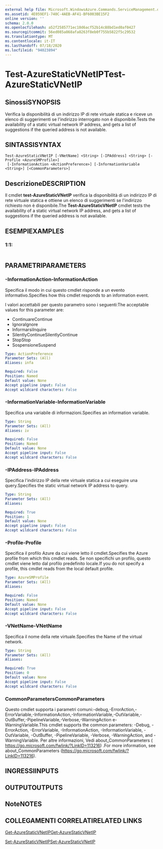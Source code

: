```yaml
---
external help file: Microsoft.WindowsAzure.Commands.ServiceManagement.dll-Help.xml
ms.assetid: 4E059EF1-740C-4AEB-AF41-BF6003BE15F2
online version: ''
schema: 2.0.0
ms.openlocfilehash: a52f2585771ec10d6acf52b14c88bd1ed0af0427
ms.sourcegitcommit: 56ed085a868afa8263f8eb0f755b5822f5c29532
ms.translationtype: MT
ms.contentlocale: it-IT
ms.lasthandoff: 07/18/2020
ms.locfileid: "94023894"
---
```

# <span data-ttu-id="41a92-101">Test-AzureStaticVNetIP</span><span class="sxs-lookup"><span data-stu-id="41a92-101">Test-AzureStaticVNetIP</span></span>

## <span data-ttu-id="41a92-102">Sinossi</span><span class="sxs-lookup"><span data-stu-id="41a92-102">SYNOPSIS</span></span>
<span data-ttu-id="41a92-103">Verifica la disponibilità di un indirizzo IP di rete virtuale statica e riceve un elenco di suggerimenti se l'indirizzo interrogato non è disponibile.</span><span class="sxs-lookup"><span data-stu-id="41a92-103">Tests the availability of a static virtual network IP address, and gets a list of suggestions if the queried address is not available.</span></span>

## <span data-ttu-id="41a92-104">SINTASSI</span><span class="sxs-lookup"><span data-stu-id="41a92-104">SYNTAX</span></span>

```
Test-AzureStaticVNetIP [-VNetName] <String> [-IPAddress] <String> [-Profile <AzureSMProfile>]
 [-InformationAction <ActionPreference>] [-InformationVariable <String>] [<CommonParameters>]
```

## <span data-ttu-id="41a92-105">Descrizione</span><span class="sxs-lookup"><span data-stu-id="41a92-105">DESCRIPTION</span></span>
<span data-ttu-id="41a92-106">Il cmdlet **test-AzureStaticVNetIP** verifica la disponibilità di un indirizzo IP di rete virtuale statica e ottiene un elenco di suggerimenti se l'indirizzo richiesto non è disponibile.</span><span class="sxs-lookup"><span data-stu-id="41a92-106">The **Test-AzureStaticVNetIP** cmdlet tests the availability of a static virtual network IP address, and gets a list of suggestions if the queried address is not available.</span></span>

## <span data-ttu-id="41a92-107">ESEMPI</span><span class="sxs-lookup"><span data-stu-id="41a92-107">EXAMPLES</span></span>

### <span data-ttu-id="41a92-108">1:</span><span class="sxs-lookup"><span data-stu-id="41a92-108">1:</span></span>
```

```

## <span data-ttu-id="41a92-109">PARAMETRI</span><span class="sxs-lookup"><span data-stu-id="41a92-109">PARAMETERS</span></span>

### <span data-ttu-id="41a92-110">-InformationAction</span><span class="sxs-lookup"><span data-stu-id="41a92-110">-InformationAction</span></span>
<span data-ttu-id="41a92-111">Specifica il modo in cui questo cmdlet risponde a un evento informativo.</span><span class="sxs-lookup"><span data-stu-id="41a92-111">Specifies how this cmdlet responds to an information event.</span></span>

<span data-ttu-id="41a92-112">I valori accettabili per questo parametro sono i seguenti:</span><span class="sxs-lookup"><span data-stu-id="41a92-112">The acceptable values for this parameter are:</span></span>

- <span data-ttu-id="41a92-113">Continuare</span><span class="sxs-lookup"><span data-stu-id="41a92-113">Continue</span></span>
- <span data-ttu-id="41a92-114">Ignora</span><span class="sxs-lookup"><span data-stu-id="41a92-114">Ignore</span></span>
- <span data-ttu-id="41a92-115">Informarsi</span><span class="sxs-lookup"><span data-stu-id="41a92-115">Inquire</span></span>
- <span data-ttu-id="41a92-116">SilentlyContinue</span><span class="sxs-lookup"><span data-stu-id="41a92-116">SilentlyContinue</span></span>
- <span data-ttu-id="41a92-117">Stop</span><span class="sxs-lookup"><span data-stu-id="41a92-117">Stop</span></span>
- <span data-ttu-id="41a92-118">Sospensione</span><span class="sxs-lookup"><span data-stu-id="41a92-118">Suspend</span></span>

```yaml
Type: ActionPreference
Parameter Sets: (All)
Aliases: infa

Required: False
Position: Named
Default value: None
Accept pipeline input: False
Accept wildcard characters: False
```

### <span data-ttu-id="41a92-119">-InformationVariable</span><span class="sxs-lookup"><span data-stu-id="41a92-119">-InformationVariable</span></span>
<span data-ttu-id="41a92-120">Specifica una variabile di informazioni.</span><span class="sxs-lookup"><span data-stu-id="41a92-120">Specifies an information variable.</span></span>

```yaml
Type: String
Parameter Sets: (All)
Aliases: iv

Required: False
Position: Named
Default value: None
Accept pipeline input: False
Accept wildcard characters: False
```

### <span data-ttu-id="41a92-121">-IPAddress</span><span class="sxs-lookup"><span data-stu-id="41a92-121">-IPAddress</span></span>
<span data-ttu-id="41a92-122">Specifica l'indirizzo IP della rete virtuale statica a cui eseguire una query.</span><span class="sxs-lookup"><span data-stu-id="41a92-122">Specifies the static virtual network IP address to query.</span></span>

```yaml
Type: String
Parameter Sets: (All)
Aliases: 

Required: True
Position: 1
Default value: None
Accept pipeline input: False
Accept wildcard characters: False
```

### <span data-ttu-id="41a92-123">-Profile</span><span class="sxs-lookup"><span data-stu-id="41a92-123">-Profile</span></span>
<span data-ttu-id="41a92-124">Specifica il profilo Azure da cui viene letto il cmdlet.</span><span class="sxs-lookup"><span data-stu-id="41a92-124">Specifies the Azure profile from which this cmdlet reads.</span></span>
<span data-ttu-id="41a92-125">Se non specifichi un profilo, questo cmdlet viene letto dal profilo predefinito locale.</span><span class="sxs-lookup"><span data-stu-id="41a92-125">If you do not specify a profile, this cmdlet reads from the local default profile.</span></span>

```yaml
Type: AzureSMProfile
Parameter Sets: (All)
Aliases: 

Required: False
Position: Named
Default value: None
Accept pipeline input: False
Accept wildcard characters: False
```

### <span data-ttu-id="41a92-126">-VNetName</span><span class="sxs-lookup"><span data-stu-id="41a92-126">-VNetName</span></span>
<span data-ttu-id="41a92-127">Specifica il nome della rete virtuale.</span><span class="sxs-lookup"><span data-stu-id="41a92-127">Specifies the Name of the virtual network.</span></span>

```yaml
Type: String
Parameter Sets: (All)
Aliases: 

Required: True
Position: 0
Default value: None
Accept pipeline input: False
Accept wildcard characters: False
```

### <span data-ttu-id="41a92-128">CommonParameters</span><span class="sxs-lookup"><span data-stu-id="41a92-128">CommonParameters</span></span>
<span data-ttu-id="41a92-129">Questo cmdlet supporta i parametri comuni:-debug,-ErrorAction,-ErrorVariable,-InformationAction,-InformationVariable,-OutVariable,-OutBuffer,-PipelineVariable,-Verbose,-WarningAction e-WarningVariable.</span><span class="sxs-lookup"><span data-stu-id="41a92-129">This cmdlet supports the common parameters: -Debug, -ErrorAction, -ErrorVariable, -InformationAction, -InformationVariable, -OutVariable, -OutBuffer, -PipelineVariable, -Verbose, -WarningAction, and -WarningVariable.</span></span> <span data-ttu-id="41a92-130">Per altre informazioni, Vedi about_CommonParameters ( https://go.microsoft.com/fwlink/?LinkID=113216) .</span><span class="sxs-lookup"><span data-stu-id="41a92-130">For more information, see about_CommonParameters (https://go.microsoft.com/fwlink/?LinkID=113216).</span></span>

## <span data-ttu-id="41a92-131">INGRESSI</span><span class="sxs-lookup"><span data-stu-id="41a92-131">INPUTS</span></span>

## <span data-ttu-id="41a92-132">OUTPUT</span><span class="sxs-lookup"><span data-stu-id="41a92-132">OUTPUTS</span></span>

## <span data-ttu-id="41a92-133">Note</span><span class="sxs-lookup"><span data-stu-id="41a92-133">NOTES</span></span>

## <span data-ttu-id="41a92-134">COLLEGAMENTI CORRELATI</span><span class="sxs-lookup"><span data-stu-id="41a92-134">RELATED LINKS</span></span>

[<span data-ttu-id="41a92-135">Get-AzureStaticVNetIP</span><span class="sxs-lookup"><span data-stu-id="41a92-135">Get-AzureStaticVNetIP</span></span>](./Get-AzureStaticVNetIP.md)

[<span data-ttu-id="41a92-136">Set-AzureStaticVNetIP</span><span class="sxs-lookup"><span data-stu-id="41a92-136">Set-AzureStaticVNetIP</span></span>](./Set-AzureStaticVNetIP.md)


